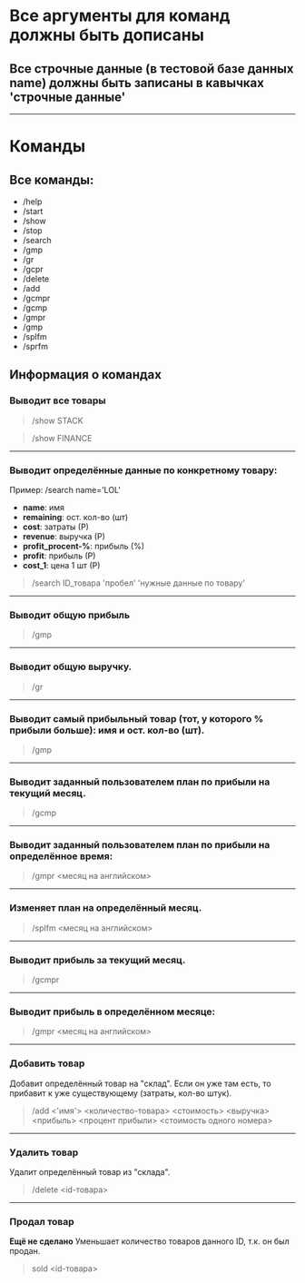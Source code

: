 # Все аргументы для команд должны быть дописаны

## Все строчные данные (в тестовой базе данных name) должны быть записаны в кавычках 'строчные данные'

---

# Команды

## Все команды:

* /help
* /start
* /show
* /stop
* /search
* /gmp
* /gr
* /gcpr
* /delete
* /add
* /gcmpr
* /gcmp
* /gmpr
* /gmp
* /splfm
* /sprfm

## Информация о командах

### Выводит все товары

> /show STACK

> /show FINANCE

---

### Выводит определённые данные по конкретному товару:

Пример: /search name='LOL'

- **name**: имя
- **remaining**: ост. кол-во (шт)
- **cost**: затраты (Р)
- **revenue**: выручка (Р)
- **profit_procent-%**: прибыль (%)
- **profit**: прибыль (Р)
- **cost_1**: цена 1 шт (Р)

> /search ID_товара 'пробел' 'нужные данные по товару'

---

### Выводит общую прибыль

> /gmp

---

### Выводит общую выручку.

> /gr

---

### Выводит самый прибыльный товар (тот, у которого % прибыли больше): **имя** и ост. кол-во (шт).

> /gmp

---

### Выводит заданный пользователем план по прибыли на текущий месяц.

> /gcmp

---

### Выводит заданный пользователем план по прибыли на определённое время:

> /gmpr <месяц на английском>

---

### Изменяет план на определённый месяц.

> /splfm <месяц на английском>

---

### Выводит прибыль за текущий месяц.

> /gcmpr

---

### Выводит прибыль в определённом месяце:

> /gmpr <месяц на английском>

---

### Добавить товар
Добавит определённый товар на "склад".
Если он уже там есть, то прибавит к уже существующему (затраты, кол-во штук).

> /add <'имя'> <количество-товара> <стоимость> <выручка> <прибыль> <процент прибыли> <стоимость одного номера>

---

### Удалить товар
Удалит определённый товар из "склада".

> /delete <id-товара>

---

### Продал товар
**Ещё не сделано**
Уменьшает количество товаров данного ID, т.к. он был продан.
> sold <id-товара> 

